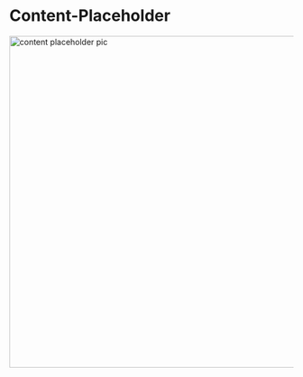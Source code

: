 # Content-Placeholder

<img width="587" alt="content placeholder pic" src="https://github.com/user-attachments/assets/d41ad47e-3485-4f9c-ad47-ba898c8b88e1">
